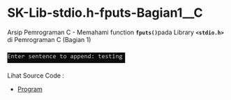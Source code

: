 # SK-Lib-stdio.h-fputs-Bagian1__C
Arsip Pemrograman C - Memahami function <code><b>fputs()</b></code>pada Library <code><b>&lt;stdio.h></b></code> di Pemrograman C (Bagian 1)<br><br>
<img src="https://github.com/RizkyKhapidsyah/SK-Lib-stdio.h-fputs-Bagian1__C/blob/master/SK-Lib-stdio.h-fputs-Bagian1__C/x64/result/001.PNG"><br><br>
Lihat Source Code : <br>
- <a href="https://github.com/RizkyKhapidsyah/SK-Lib-stdio.h-fputs-Bagian1__C/blob/master/SK-Lib-stdio.h-fputs-Bagian1__C/Source.c">Program</a>
